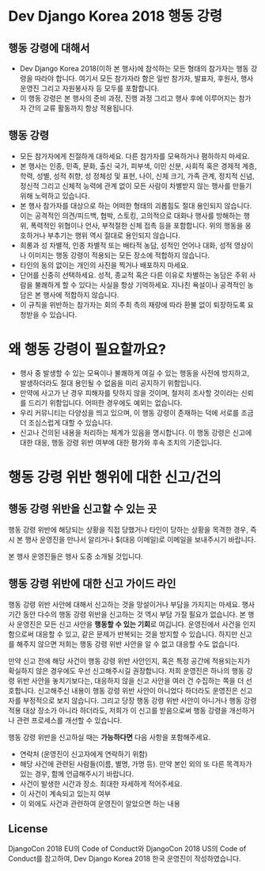 # Dev Django Korea 2018 행동 강령

## 행동 강령에 대해서
* Dev Django Korea 2018(이하 본 행사)에 참석하는 모든 형태의 참가자는 행동 강령을 따라야 합니다. 여기서 모든 참가자라 함은 일반 참가자, 발표자, 후원사, 행사 운영진 그리고 자원봉사자 등 모두를 포함합니다.
* 이 행동 강령은 본 행사의 준비 과정, 진행 과정 그리고 행사 후에 이루어지는 참가자 간의 교류 활동까지 항상 적용됩니다.

## 행동 강령 
* 모든 참가자에게 친절하게 대하세요. 다른 참가자를 모욕하거나 폄하하지 마세요.
* 본 행사는 인종, 민족, 문화, 출신 국가, 피부색, 이민 신분, 사회적 혹은 경제적 계층, 학력, 성별, 성적 취향, 성 정체성 및 표현, 나이, 신체 크기, 가족 관계, 정치적 신념, 정신적 그리고 신체적 능력에 관계 없이 모든 사람이 차별받지 않는 행사를 만들기 위해 노력하고 있습니다.
* 본 행사 참가자를 대상으로 하는 어떠한 형태의 괴롭힘도 절대 용인되지 않습니다. 이는 공격적인 의견/피드백, 협박, 스토킹, 고의적으로 대화나 행사를 방해하는 행위, 폭력적인 위협이나 언사, 부적절한 신체 접촉 등을 포함합니다. 위의 행동을 옹호하거나 부추기는 행위 역시 절대로 용인되지 않습니다.
* 희롱과 성 차별적, 인종 차별적 또는 배타적 농담, 성적인 언어나 대화, 성적 영상이나 이미지는 행동 강령이 적용되는 모든 장소에 적합하지 않습니다.
* 타인의 동의 없이는 개인의 사진을 찍거나 배포하지 마세요.
* 단어를 신중히 선택하세요. 성적, 종교적 혹은 다른 이유로 차별하는 농담은 주위 사람을 불쾌하게 할 수 있다는 사실을 항상 기억하세요. 지나친 욕설이나 공격적인 농담은 본 행사에 적합하지 않습니다.
* 이 규칙을 위반하는 참가자는 회의 주최 측의 재량에 따라 환불 없이 퇴장하도록 요청받을 수 있습니다.


# 왜 행동 강령이 필요할까요? 
* 행사 중 발생할 수 있는 모욕이나 불쾌하게 여길 수 있는 행동을 사전에 방지하고, 발생하더라도 절대 용인될 수 없음을 미리 공지하기 위함입니다.
* 만약에 사고가 난 경우 피해자를 탓하지 않을 것이며, 철저히 조사할 것이라는 신뢰를 드리기 위함입니다. 어떠한 경우에도 예외는 없습니다.
* 우리 커뮤니티는 다양성을 띄고 있으며, 이 행동 강령이 존재하는 덕에 서로를 조금 더 조심스럽게 대할 수 있습니다.
* 신고나 건의된 내용을 처리하는 체계가 있음을 명시합니다. 이 행동 강령은 신고에 대한 대응, 행동 강령 위반 여부에 대한 평가와 후속 조치의 기준입니다.


# 행동 강령 위반 행위에 대한 신고/건의 
## 행동 강령 위반을 신고할 수 있는 곳 
행동 강령 위반에 해당되는 상황을 직접 당했거나 타인이 당하는 상황을 목격한 경우, 즉시 본 행사 운영진을 만나서 알리거나 $(대응 이메일)로 이메일을 보내주시기 바랍니다.

본 행사 운영진들은 행사 도중 소개될 것입니다.

## 행동 강령 위반에 대한 신고 가이드 라인
행동 강령 위반 사안에 대해서 신고하는 것을 망설이거나 부담을 가지지는 마세요. 행사 기간 동안 다수의 행동 강령 위반을 신고하는 것 역시 부담 가질 필요가 없습니다. 본 행사 운영진은 모든 신고 사안을 **행동할 수 있는 기회**로 여깁니다. 운영진에서 사건을 인지함으로써 대응할 수 있고, 같은 문제가 반복되는 것을 방지할 수 있습니다. 하지만 신고를 해주지 않으면 저희는 행동 강령 위반 사안을 알 수 없고 대응할 수도 없습니다.

만약 신고 전에 해당 사건이 행동 강령 위반 사안인지, 혹은 특정 공간에 적용되는지가 확실하지 않은 경우에도 우선 신고해주시길 권장합니다. 저희 운영진은 하나의 행동 강령 위반 사안을 놓치기보다는, 대응하지 않을 신고 사안을 여러 건 수집하는 쪽을 더 선호합니다. 신고해주신 내용이 행동 강령 위반 사안이 아니었다 하더라도 운영진은 신고자를 부정적으로 보지 않습니다. 그리고 당장 행동 강령 위반 사안이 아니거나 행동 강령 적용 대상 장소가 아니라 하더라도, 저희가 이 신고를 받음으로써 행동 강령을 개선하거나 관련 프로세스를 개선할 수 있습니다.

행동 강령 위반을 신고하실 때는 **가능하다면** 다음 사항을 포함해주세요.

* 연락처 (운영진이 신고자에게 연락하기 위함)
* 해당 사건에 관련된 사람들(이름, 별명, 가명 등). 만약 본인 외의 또 다른 목격자가 있는 경우, 함께 언급해주시기 바랍니다.
* 사건이 발생한 시간과 장소. 최대한 자세하게 적어주세요.
* 이 사건이 계속되고 있는지 여부
* 이 외에도 사건과 관련하여 운영진이 알았으면 하는 내용

## License
DjangoCon 2018 EU의 Code of Conduct와 DjangoCon 2018 US의 Code of Conduct를 참고하여, Dev Django Korea 2018 한국 운영진이 작성하였습니다.
